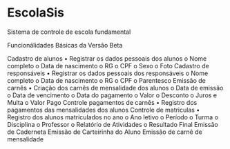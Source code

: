 # EscolaSis
Sistema de controle de escola fundamental

Funcionálidades Básicas da Versão Beta

Cadastro de alunos
•	Registrar os dados pessoais dos alunos
o	Nome completo
o	Data de nascimento
o	RG
o	CPF
o	Sexo
o	Foto
Cadastro de responsáveis
•	Registrar os dados pessoais dos responsáveis 
o	Nome completo
o	Data de nascimento
o	RG
o	CPF
o	Parentesco
Emissão de carnês
•	Criação dos carnês de mensalidade dos alunos
o	Data de emissão
o	Data de vencimento
o	Data do pagamento
o	Valor
o	Desconto
o	Juros e Multa
o	Valor Pago
Controle pagamentos de carnês
•	Registro dos pagamentos das mensalidades dos alunos
Controle de matriculas
•	Registro dos alunos matriculados no ano
o	Ano letivo
o	Período
o	Turma
o	Disciplina
o	Professor
o	Relatório de Atividades
o	Resultado Final
Emissão de Caderneta
Emissão de Carteirinha do Aluno
Emissão de carnê de mensalidade
